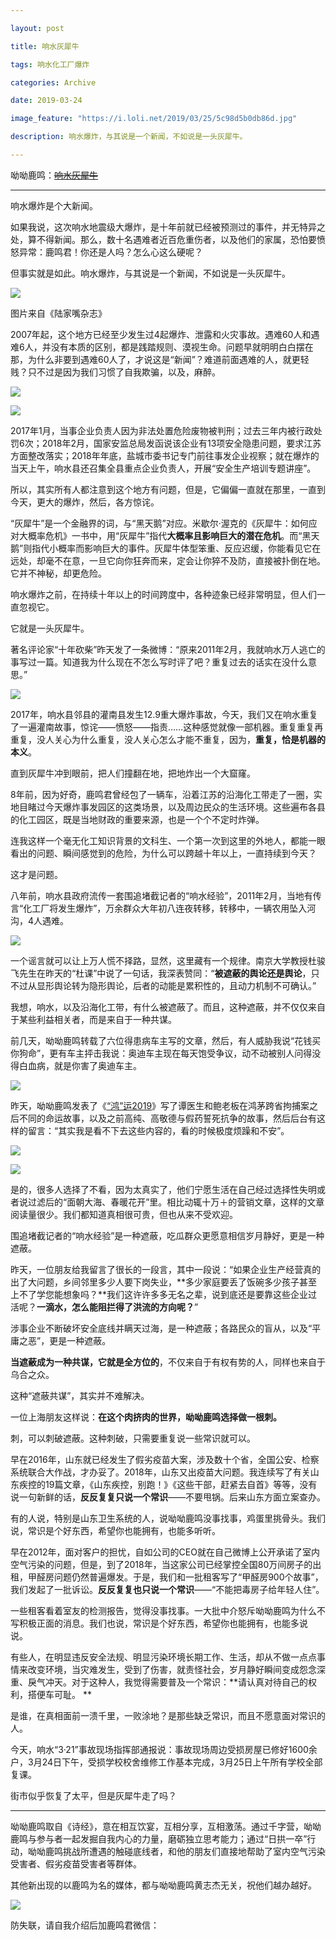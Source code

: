 ```yaml
---

layout: post

title: 响水灰犀牛

tags: 响水化工厂爆炸

categories: Archive

date: 2019-03-24

image_feature: "https://i.loli.net/2019/03/25/5c98d5b0db86d.jpg"

description: 响水爆炸，与其说是一个新闻，不如说是一头灰犀牛。

---
```


呦呦鹿鸣：~~[响水灰犀牛](http://archive.li/MCdNt)~~

---

响水爆炸是个大新闻。

如果我说，这次响水地震级大爆炸，是十年前就已经被预测过的事件，并无特异之处，算不得新闻。那么，数十名遇难者近百危重伤者，以及他们的家属，恐怕要愤怒异常：鹿鸣君！你还是人吗？怎么心这么硬呢？

但事实就是如此。响水爆炸，与其说是一个新闻，不如说是一头灰犀牛。

![](https://i.loli.net/2019/03/25/5c98d5b0db86d.jpg)

<figcaption>图片来自《陆家嘴杂志》</figcaption>

2007年起，这个地方已经至少发生过4起爆炸、泄露和火灾事故。遇难60人和遇难6人，并没有本质的区别，都是践踏规则、漠视生命。问题早就明明白白摆在那，为什么非要到遇难60人了，才说这是“新闻”？难道前面遇难的人，就更轻贱？只不过是因为我们习惯了自我欺骗，以及，麻醉。

![](https://i.loli.net/2019/03/25/5c98d5b1a0dc5.jpg)

![](https://i.loli.net/2019/03/25/5c98d5b20cf33.jpg)

2017年1月，当事企业负责人因为非法处置危险废物被判刑；过去三年内被行政处罚6次；2018年2月，国家安监总局发函说该企业有13项安全隐患问题，要求江苏方面整改落实；2018年年底，盐城市委书记专门前往事发企业视察；就在爆炸的当天上午，响水县还召集全县重点企业负责人，开展“安全生产培训专题讲座”。

所以，其实所有人都注意到这个地方有问题，但是，它偏偏一直就在那里，一直到今天，更大的爆炸，然后，各方惊诧。 

“灰犀牛”是一个金融界的词，与“黑天鹅”对应。米歇尔·渥克的《灰犀牛：如何应对大概率危机》一书中，用“灰犀牛”指代**大概率且影响巨大的潜在危机**。而“黑天鹅”则指代小概率而影响巨大的事件。灰犀牛体型笨重、反应迟缓，你能看见它在远处，却毫不在意，一旦它向你狂奔而来，定会让你猝不及防，直接被扑倒在地。它并不神秘，却更危险。 

响水爆炸之前，在持续十年以上的时间跨度中，各种迹象已经非常明显，但人们一直忽视它。

它就是一头灰犀牛。

著名评论家“十年砍柴”昨天发了一条微博：“原来2011年2月，我就响水万人逃亡的事写过一篇。知道我为什么现在不怎么写时评了吧？重复过去的话实在没什么意思。”

![](https://i.loli.net/2019/03/25/5c98d5b2db463.jpg)

2017年，响水县邻县的灌南县发生12.9重大爆炸事故，今天，我们又在响水重复了一遍灌南故事，惊诧——愤怒——指责……这种感觉就像一部机器。重复重复再重复，没人关心为什么重复，没人关心怎么才能不重复，因为，**重复，恰是机器的本义**。

直到灰犀牛冲到眼前，把人们撞翻在地，把地炸出一个大窟窿。

8年前，因为好奇，鹿鸣君曾经包了一辆车，沿着江苏的沿海化工带走了一圈，实地目睹过今天爆炸事发园区的这类场景，以及周边民众的生活环境。这些遍布各县的化工园区，既是当地财政的重要来源，也是一个个不定时炸弹。

连我这样一个毫无化工知识背景的文科生、一个第一次到这里的外地人，都能一眼看出的问题、瞬间感觉到的危险，为什么可以跨越十年以上，一直持续到今天？

这才是问题。

八年前，响水县政府流传一套围追堵截记者的“响水经验”，2011年2月，当地有传言“化工厂将发生爆炸”，万余群众大年初八连夜转移，转移中，一辆农用坠入河沟，4人遇难。 

![](https://i.loli.net/2019/03/25/5c98d5b3656aa.jpg)

一个谣言就可以让上万人慌不择路，显然，这里藏有一个规律。南京大学教授杜骏飞先生在昨天的“杜课”中说了一句话，我深表赞同：“**被遮蔽的舆论还是舆论**，只不过从显形舆论转为隐形舆论，后者的动能是累积性的，且动力机制不可确认。”

我想，响水，以及沿海化工带，有什么被遮蔽了。而且，这种遮蔽，并不仅仅来自于某些利益相关者，而是来自于一种共谋。

前几天，呦呦鹿鸣转载了六位得患病车主写的文章，然后，有人威胁我说“花钱买你狗命”，更有车主抨击我说：奥迪车主现在每天饱受争议，动不动被别人问得没得白血病，就是你害了奥迪车主。

![](https://i.loli.net/2019/03/25/5c98d5b44fe29.jpg)

昨天，呦呦鹿鸣发表了《[“鸿”运2019](https://mp.weixin.qq.com/s?__biz=MjM5ODAzNTc2NA==&mid=2652878957&idx=1&sn=8032e06dde52f237c1bf6244ddccb4f9&chksm=bd3bf0368a4c7920cbf671ea135465337dff7dd932b7c5e344931612cc7b1a7d78d0b43472fe&scene=21%23wechat_redirect)》写了谭医生和鲍老板在鸿茅跨省拘捕案之后不同的命运故事，以及之前高纯、高敬德与假药誓死抗争的故事，然后后台有这样的留言：“其实我是看不下去这些内容的，看的时候极度烦躁和不安”。

![](https://i.loli.net/2019/03/25/5c98d5b521fc9.jpg)

![](https://i.loli.net/2019/03/25/5c98d5b60570a.jpg)

是的，很多人选择了不看，因为太真实了，他们宁愿生活在自己经过选择性失明或者说过滤后的“面朝大海、春暖花开”里。相比动辄十万＋的营销文章，这样的文章阅读量很少。我们都知道真相很可贵，但也从来不受欢迎。

围追堵截记者的“响水经验”是一种遮蔽，吃瓜群众更愿意相信岁月静好，更是一种遮蔽。

昨天，一位朋友给我留言了很长的一段言，其中一段说：“如果企业生产经营真的出了大问题，乡间邻里多少人要下岗失业，**多少家庭要丢了饭碗多少孩子甚至上不了学您能想象吗？**我们这许许多多无名之辈，说到底还是要靠这些企业过活呢？**一滴水，怎么能阻拦得了洪流的方向呢？**”

涉事企业不断破坏安全底线并瞒天过海，是一种遮蔽；各路民众的盲从，以及“平庸之恶”，更是一种遮蔽。 

**当遮蔽成为一种共谋，它就是全方位的**，不仅来自于有权有势的人，同样也来自于乌合之众。

这种“遮蔽共谋”，其实并不难解决。

一位上海朋友这样说：**在这个肉挤肉的世界，呦呦鹿鸣选择做一根刺。**

刺，可以刺破遮蔽。这种刺破，只需要重复说一些常识就可以。

早在2016年，山东就已经发生了假劣疫苗大案，涉及数十个省，全国公安、检察系统联合大作战，才办妥了。2018年，山东又出疫苗大问题。我连续写了有关山东疾控的19篇文章，《山东疾控，别跑！》《这些干部，赶紧去自首》等等，没有说一句新鲜的话，**反反复复只说一个常识**——不要甩锅。后来山东方面立案查办。

有的人说，特别是山东卫生系统的人，说呦呦鹿鸣没事找事，鸡蛋里挑骨头。我们说，常识是个好东西，希望你也能拥有，也能多听听。

早在2012年，面对客户的担忧，自如公司的CEO就在自己微博上公开承诺了室内空气污染的问题，但是，到了2018年，当这家公司已经掌控全国80万间房子的出租，甲醛房问题仍然普遍爆发。于是，我们和一批租客写了“甲醛房900个故事”，我们发起了一批诉讼。**反反复复也只说一个常识**——“不能把毒房子给年轻人住”。

一些租客看着室友的检测报告，觉得没事找事。一大批中介怒斥呦呦鹿鸣为什么不写积极正面的消息。我们也说，常识是个好东西，希望你也能拥有，也能多说说。 

有些人，在明显违反安全法规、明显污染环境长期工作、生活，却从不做一点点事情来改变环境，当灾难发生，受到了伤害，就责怪社会，岁月静好瞬间变成怨念深重、戾气冲天。对于这种人，我觉得需要普及一个常识：**请认真对待自己的权利，搭便车可耻。 **

是谁，在真相面前一溃千里，一败涂地？是那些缺乏常识，而且不愿意面对常识的人。  

今天，响水“3·21”事故现场指挥部通报说：事故现场周边受损房屋已修好1600余户，3月24日下午，受损学校校舍维修工作基本完成，3月25日上午所有学校全部复课。

街市似乎恢复了太平，但是灰犀牛走了吗？ 

---

呦呦鹿鸣取自《诗经》，意在相互饮宴，互相分享，互相激荡。通过千字营，呦呦鹿鸣与参与者一起发掘自我内心的力量，磨砺独立思考能力；通过“日拱一卒”行动，呦呦鹿鸣挑战所遭遇的触碰底线者，和他的朋友们直接地帮助了室内空气污染受害者、假劣疫苗受害者等群体。

其他新出现的以鹿鸣为名的媒体，都与呦呦鹿鸣黄志杰无关，祝他们越办越好。 

![](https://i.loli.net/2019/03/25/5c98d5b63d892.jpg)

防失联，请自我介绍后加鹿鸣君微信：
